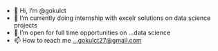 - 👋 Hi, I’m @gokulct
- 🌱 I’m currently doing internship with excelr solutions on data science projects
- 💞️ I’m open for full time opportunities on ...data science 
- 📫 How to reach me ...gokulct27@gmail.com

<!---
gokulct27/gokulct27 is a ✨ special ✨ repository because its `README.md` (this file) appears on your GitHub profile.
You can click the Preview link to take a look at your changes.
--->
